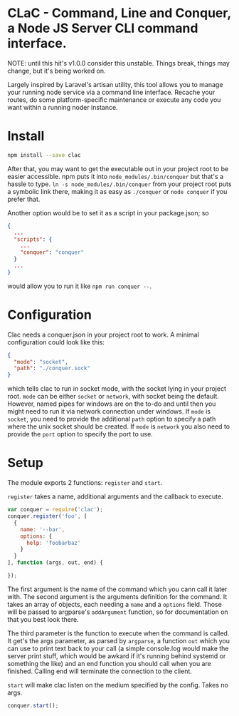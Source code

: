 # CLaC - Command, Line and Conquer, a Node JS Server CLI command interface.

NOTE: until this hit's v1.0.0 consider this unstable. Things break, things may change, but it's being worked on.


Largely inspired by Laravel's artisan utility, this tool allows you to manage your running node service via a command line interface.
Recache your routes, do some platform-specific maintenance or execute any code you want within a running noder instance.

# Install
```sh
npm install --save clac
```
After that, you may want to get the executable out in your project root to be easier accessible. npm puts it into `node_modules/.bin/conquer` but that's a hassle to type.
`ln -s node_modules/.bin/conquer` from your project root puts a symbolic link there, making it as easy as `./conquer` or `node conquer` if you prefer that.

Another option would be to set it as a script in your package.json; so
```json
{
  ...
  "scripts": {
    ...
    "conquer": "conquer"
  }
  ...
}
```
would allow you to run it like `npm run conquer --`.

# Configuration
Clac needs a conquer.json in your project root to work. A minimal configuration could look like this:
```json
{
  "mode": "socket",
  "path": "./conquer.sock"
}
```
which tells clac to run in socket mode, with the socket lying in your project root.
`mode` can be either `socket` or `network`, with socket being the default. However, named pipes for windows are on the to-do and until then you might need to run it via network connection under windows.
If `mode` is `socket`, you need to provide the additional `path` option to specify a path where the unix socket should be created. If `mode` is `network` you also need to provide the `port` option to specify the port to use.

# Setup
The module exports 2 functions: `register` and `start`.

`register` takes a name, additional arguments and the callback to execute.
```javascript
var conquer = require('clac');
conquer.register('foo', [
  {
    name: '--bar',
    options: {
      help: 'foobarbaz'
    }
  }
], function (args, out, end) {

});
```
The first argument is the name of the command which you cann call it later with. The second argument is the arguments definition for the command. It takes an array of objects, each needing a `name` and a `options` field. Those will be passed to argparse's `addArgument` function, so for documentation on that you best look there.

The third parameter is the function to execute when the command is called. It get's the args parameter, as parsed by `argparse`, a function `out` which you can use to print text back to your call (a simple console.log would make the server print stuff, which would be awkard if it's running behind systemd or something the like) and an end function you should call when you are finished. Calling end will terminate the connection to the client.

`start` will make clac listen on the medium specified by the config. Takes no args.
```javascript
conquer.start();
```
